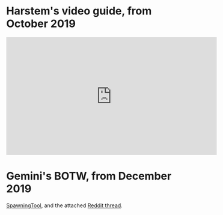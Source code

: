 <!--
.. title: PvT 2base observer/Colossus opening
.. slug: pvt-observer-colossus
.. date: 2019-12-08
.. tags: pvt, macro, observer
.. category: Topical
.. description: Solid PvT macro-oriented opening based on Observers for vision and Colossi for defense.
.. type: text
-->

# Harstem's video guide, from October 2019

<iframe width="560" height="315" src="https://www.youtube-nocookie.com/embed/yihnviIhT9g" frameborder="0" allow="accelerometer; autoplay; encrypted-media; gyroscope; picture-in-picture" allowfullscreen></iframe>

# Gemini's BOTW, from December 2019

[SpawningTool](https://lotv.spawningtool.com/build/114069/), and the attached [Reddit thread](https://old.reddit.com/r/allthingsprotoss/comments/e7xjwi/build_of_the_week_pvx_welcome_to_the_2019/).
